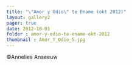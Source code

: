 ```yaml
---
title: "\"Amor y Odio\" te Ename (okt 2012)"
layout: gallery2 
pager: true
date: 2012-10-01
folder : amor-y-odio-te-ename-okt-2012
thumbnail : Amor_Y_Odio_5.jpg
---
```

©Annelies Anseeuw


